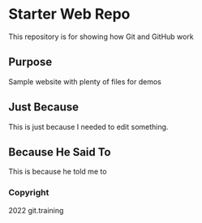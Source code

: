 # Starter Web Repo

This repository is for showing how Git and GitHub work

## Purpose

Sample website with plenty of files for demos

## Just Because

This is just because I needed to edit something.

## Because He Said To

This is because he told me to

### Copyright
2022 git.training
